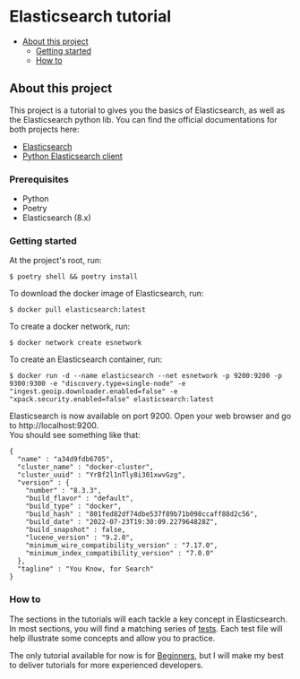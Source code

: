 # Elasticsearch tutorial

- [About this project](#about-this-project)
    - [Getting started](#getting-started)
    - [How to](#how-to)

## About this project

This project is a tutorial to gives you the basics of Elasticsearch, as well as the Elasticsearch python lib.
You can find the official documentations for both projects here:
 - [Elasticsearch](https://www.elastic.co/guide/index.html)
 - [Python Elasticsearch client](https://elasticsearch-py.readthedocs.io/en/latest/)

### Prerequisites

- Python
- Poetry
- Elasticsearch (8.x)

### Getting started

At the project's root, run:

```
$ poetry shell && poetry install
```

To download the docker image of Elasticsearch, run:

```
$ docker pull elasticsearch:latest
```

To create a docker network, run:

```
$ docker network create esnetwork
```

To create an Elasticsearch container, run:

```
$ docker run -d --name elasticsearch --net esnetwork -p 9200:9200 -p 9300:9300 -e "discovery.type=single-node" -e "ingest.geoip.downloader.enabled=false" -e "xpack.security.enabled=false" elasticsearch:latest
```

Elasticsearch is now available on port 9200.
Open your web browser and go to http://localhost:9200.\
You should see something like that:

```
{
  "name" : "a34d9fdb6705",
  "cluster_name" : "docker-cluster",
  "cluster_uuid" : "YrBf2l1nTly8i301xwvGzg",
  "version" : {
    "number" : "8.3.3",
    "build_flavor" : "default",
    "build_type" : "docker",
    "build_hash" : "801fed82df74dbe537f89b71b098ccaff88d2c56",
    "build_date" : "2022-07-23T19:30:09.227964828Z",
    "build_snapshot" : false,
    "lucene_version" : "9.2.0",
    "minimum_wire_compatibility_version" : "7.17.0",
    "minimum_index_compatibility_version" : "7.0.0"
  },
  "tagline" : "You Know, for Search"
}
```

### How to

The sections in the tutorials will each tackle a key concept in Elasticsearch.
In most sections, you will find a matching series of [tests](./tests).
Each test file will help illustrate some concepts and allow you to practice.

The only tutorial available for now is for [Beginners](BEGINNERS.md),
but I will make my best to deliver tutorials for more experienced developers.